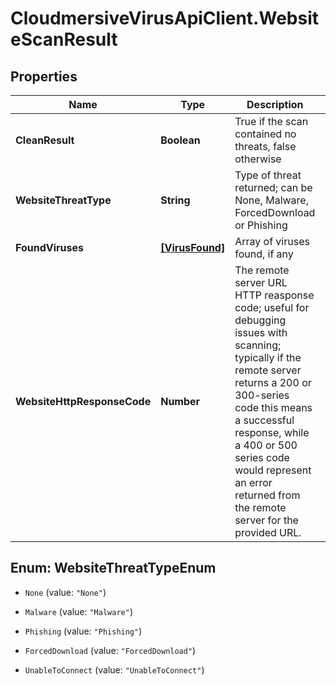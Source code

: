 # CloudmersiveVirusApiClient.WebsiteScanResult

## Properties
Name | Type | Description | Notes
------------ | ------------- | ------------- | -------------
**CleanResult** | **Boolean** | True if the scan contained no threats, false otherwise | [optional] 
**WebsiteThreatType** | **String** | Type of threat returned; can be None, Malware, ForcedDownload or Phishing | [optional] 
**FoundViruses** | [**[VirusFound]**](VirusFound.md) | Array of viruses found, if any | [optional] 
**WebsiteHttpResponseCode** | **Number** | The remote server URL HTTP reasponse code; useful for debugging issues with scanning; typically if the remote server returns a 200 or 300-series code this means a successful response, while a 400 or 500 series code would represent an error returned from the remote server for the provided URL. | [optional] 


<a name="WebsiteThreatTypeEnum"></a>
## Enum: WebsiteThreatTypeEnum


* `None` (value: `"None"`)

* `Malware` (value: `"Malware"`)

* `Phishing` (value: `"Phishing"`)

* `ForcedDownload` (value: `"ForcedDownload"`)

* `UnableToConnect` (value: `"UnableToConnect"`)




